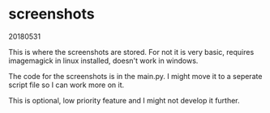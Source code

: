 # screenshots
20180531

This is where the screenshots are stored. For not it is very basic, requires imagemagick in linux installed, doesn't work in windows.

The code for the screenshots is in the main.py. I might move it to a seperate script file so I can work more on it.

This is optional, low priority feature and I might not develop it further.


